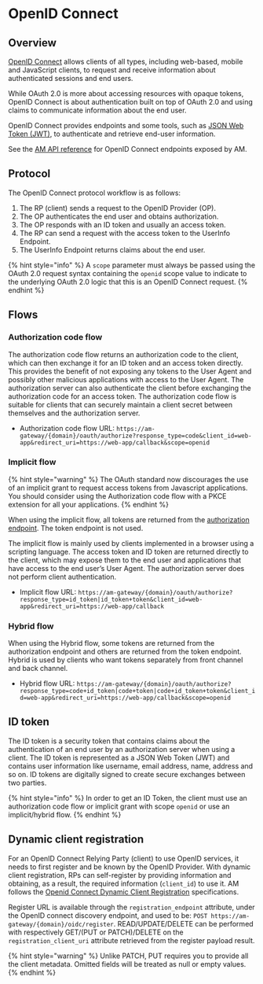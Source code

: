 # OpenID Connect

## Overview

[OpenID Connect](https://openid.net/connect) allows clients of all types, including web-based, mobile and JavaScript clients, to request and receive information about authenticated sessions and end users.

While OAuth 2.0 is more about accessing resources with opaque tokens, OpenID Connect is about authentication built on top of OAuth 2.0 and using claims to communicate information about the end user.

OpenID Connect provides endpoints and some tools, such as [JSON Web Token (JWT)](https://tools.ietf.org/html/rfc7519), to authenticate and retrieve end-user information.

See the [AM API reference](https://raw.githubusercontent.com/gravitee-io/gravitee-docs/master/am/2.x/oidc/swagger.yml) for OpenID Connect endpoints exposed by AM.

## Protocol

The OpenID Connect protocol workflow is as follows:

1. The RP (client) sends a request to the OpenID Provider (OP).
2. The OP authenticates the end user and obtains authorization.
3. The OP responds with an ID token and usually an access token.
4. The RP can send a request with the access token to the UserInfo Endpoint.
5. The UserInfo Endpoint returns claims about the end user.

{% hint style="info" %}
A `scope` parameter must always be passed using the OAuth 2.0 request syntax containing the `openid` scope value to indicate to the underlying OAuth 2.0 logic that this is an OpenID Connect request.
{% endhint %}

## Flows

### Authorization code flow

The authorization code flow returns an authorization code to the client, which can then exchange it for an ID token and an access token directly. This provides the benefit of not exposing any tokens to the User Agent and possibly other malicious applications with access to the User Agent. The authorization server can also authenticate the client before exchanging the authorization code for an access token. The authorization code flow is suitable for clients that can securely maintain a client secret between themselves and the authorization server.

* Authorization code flow URL: `https://am-gateway/{domain}/oauth/authorize?response_type=code&client_id=web-app&redirect_uri=https://web-app/callback&scope=openid`

### Implicit flow

{% hint style="warning" %}
The OAuth standard now discourages the use of an implicit grant to request access tokens from Javascript applications. You should consider using the Authorization code flow with a PKCE extension for all your applications.
{% endhint %}

When using the implicit flow, all tokens are returned from the [authorization endpoint](https://github.com/gravitee-io/gravitee-platform-docs/tree/main/docs/am/4.2/guides/auth-protocols/oauth-2.0). The token endpoint is not used.

The implicit flow is mainly used by clients implemented in a browser using a scripting language. The access token and ID token are returned directly to the client, which may expose them to the end user and applications that have access to the end user’s User Agent. The authorization server does not perform client authentication.

* Implicit flow URL: `https://am-gateway/{domain}/oauth/authorize?response_type=id_token|id_token+token&client_id=web-app&redirect_uri=https://web-app/callback`

### Hybrid flow

When using the Hybrid flow, some tokens are returned from the authorization endpoint and others are returned from the token endpoint. Hybrid is used by clients who want tokens separately from front channel and back channel.

* Hybrid flow URL: `https://am-gateway/{domain}/oauth/authorize?response_type=code+id_token|code+token|code+id_token+token&client_id=web-app&redirect_uri=https://web-app/callback&scope=openid`

## ID token

The ID token is a security token that contains claims about the authentication of an end user by an authorization server when using a client. The ID token is represented as a JSON Web Token (JWT) and contains user information like username, email address, name, address and so on. ID tokens are digitally signed to create secure exchanges between two parties.

{% hint style="info" %}
In order to get an ID Token, the client must use an authorization code flow or implicit grant with scope `openid` or use an implicit/hybrid flow.
{% endhint %}

## Dynamic client registration

For an OpenID Connect Relying Party (client) to use OpenID services, it needs to first register and be known by the OpenID Provider. With dynamic client registration, RPs can self-register by providing information and obtaining, as a result, the required information (`client_id`) to use it. AM follows the [Openid Connect Dynamic Client Registration](https://openid.net/specs/openid-connect-registration-1_0.html) specifications.

Register URL is available through the `registration_endpoint` attribute, under the OpenID connect discovery endpoint, and used to be: `POST https://am-gateway/{domain}/oidc/register`. READ/UPDATE/DELETE can be performed with respectively GET/(PUT or PATCH)/DELETE on the `registration_client_uri` attribute retrieved from the register payload result.

{% hint style="warning" %}
Unlike PATCH, PUT requires you to provide all the client metadata. Omitted fields will be treated as null or empty values.
{% endhint %}
